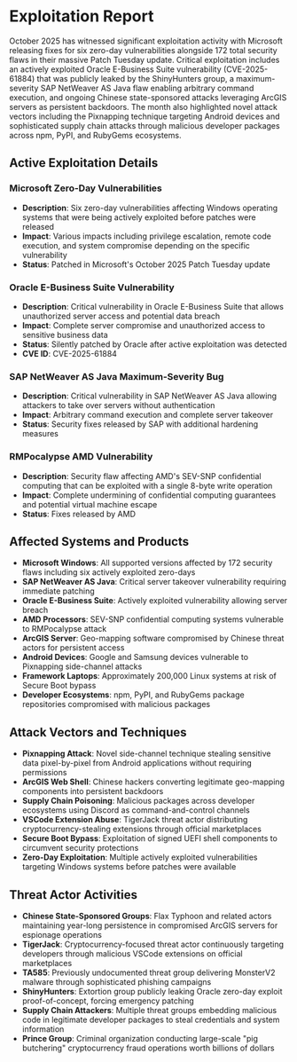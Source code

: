 # Exploitation Report

October 2025 has witnessed significant exploitation activity with Microsoft releasing fixes for six zero-day vulnerabilities alongside 172 total security flaws in their massive Patch Tuesday update. Critical exploitation includes an actively exploited Oracle E-Business Suite vulnerability (CVE-2025-61884) that was publicly leaked by the ShinyHunters group, a maximum-severity SAP NetWeaver AS Java flaw enabling arbitrary command execution, and ongoing Chinese state-sponsored attacks leveraging ArcGIS servers as persistent backdoors. The month also highlighted novel attack vectors including the Pixnapping technique targeting Android devices and sophisticated supply chain attacks through malicious developer packages across npm, PyPI, and RubyGems ecosystems.

## Active Exploitation Details

### Microsoft Zero-Day Vulnerabilities
- **Description**: Six zero-day vulnerabilities affecting Windows operating systems that were being actively exploited before patches were released
- **Impact**: Various impacts including privilege escalation, remote code execution, and system compromise depending on the specific vulnerability
- **Status**: Patched in Microsoft's October 2025 Patch Tuesday update

### Oracle E-Business Suite Vulnerability
- **Description**: Critical vulnerability in Oracle E-Business Suite that allows unauthorized server access and potential data breach
- **Impact**: Complete server compromise and unauthorized access to sensitive business data
- **Status**: Silently patched by Oracle after active exploitation was detected
- **CVE ID**: CVE-2025-61884

### SAP NetWeaver AS Java Maximum-Severity Bug
- **Description**: Critical vulnerability in SAP NetWeaver AS Java allowing attackers to take over servers without authentication
- **Impact**: Arbitrary command execution and complete server takeover
- **Status**: Security fixes released by SAP with additional hardening measures

### RMPocalypse AMD Vulnerability
- **Description**: Security flaw affecting AMD's SEV-SNP confidential computing that can be exploited with a single 8-byte write operation
- **Impact**: Complete undermining of confidential computing guarantees and potential virtual machine escape
- **Status**: Fixes released by AMD

## Affected Systems and Products

- **Microsoft Windows**: All supported versions affected by 172 security flaws including six actively exploited zero-days
- **SAP NetWeaver AS Java**: Critical server takeover vulnerability requiring immediate patching
- **Oracle E-Business Suite**: Actively exploited vulnerability allowing server breach
- **AMD Processors**: SEV-SNP confidential computing systems vulnerable to RMPocalypse attack
- **ArcGIS Server**: Geo-mapping software compromised by Chinese threat actors for persistent access
- **Android Devices**: Google and Samsung devices vulnerable to Pixnapping side-channel attacks
- **Framework Laptops**: Approximately 200,000 Linux systems at risk of Secure Boot bypass
- **Developer Ecosystems**: npm, PyPI, and RubyGems package repositories compromised with malicious packages

## Attack Vectors and Techniques

- **Pixnapping Attack**: Novel side-channel technique stealing sensitive data pixel-by-pixel from Android applications without requiring permissions
- **ArcGIS Web Shell**: Chinese hackers converting legitimate geo-mapping components into persistent backdoors
- **Supply Chain Poisoning**: Malicious packages across developer ecosystems using Discord as command-and-control channels
- **VSCode Extension Abuse**: TigerJack threat actor distributing cryptocurrency-stealing extensions through official marketplaces
- **Secure Boot Bypass**: Exploitation of signed UEFI shell components to circumvent security protections
- **Zero-Day Exploitation**: Multiple actively exploited vulnerabilities targeting Windows systems before patches were available

## Threat Actor Activities

- **Chinese State-Sponsored Groups**: Flax Typhoon and related actors maintaining year-long persistence in compromised ArcGIS servers for espionage operations
- **TigerJack**: Cryptocurrency-focused threat actor continuously targeting developers through malicious VSCode extensions on official marketplaces
- **TA585**: Previously undocumented threat group delivering MonsterV2 malware through sophisticated phishing campaigns
- **ShinyHunters**: Extortion group publicly leaking Oracle zero-day exploit proof-of-concept, forcing emergency patching
- **Supply Chain Attackers**: Multiple threat groups embedding malicious code in legitimate developer packages to steal credentials and system information
- **Prince Group**: Criminal organization conducting large-scale "pig butchering" cryptocurrency fraud operations worth billions of dollars